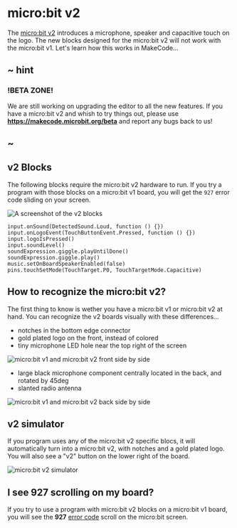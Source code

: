 # micro:bit v2

The [micro:bit v2](https://microbit.org/new-microbit/) introduces a microphone, speaker and capacitive touch on the logo. The new blocks designed for the micro:bit v2 will not work with the micro:bit v1. 
Let's learn how this works in MakeCode...

## ~ hint

### !BETA ZONE!

We are still working on upgrading the editor to all the new features. If you have a micro:bit v2 and whish to try things out, please use **https://makecode.microbit.org/beta** and
report any bugs back to us!

## ~

## v2 Blocks

The following blocks require the micro:bit v2 hardware to run. If you try a program with those blocks on a micro:bit v1 board, you will get the ``927`` error code sliding on your screen.

![A screenshot of the v2 blocks](/static/v2/blocks.png)

```cards
input.onSound(DetectedSound.Loud, function () {})
input.onLogoEvent(TouchButtonEvent.Pressed, function () {})
input.logoIsPressed()
input.soundLevel()
soundExpression.giggle.playUntilDone()
soundExpression.giggle.play()
music.setOnBoardSpeakerEnabled(false)
pins.touchSetMode(TouchTarget.P0, TouchTargetMode.Capacitive)
```

## How to recognize the micro:bit v2?

The first thing to know is wether you have a micro:bit v1 or micro:bit v2 at hand. You can recognize the v2 boards visually with these differences...

* notches in the bottom edge connector
* gold plated logo on the front, instead of colored
* tiny microphone LED hole near the top right of the screen

![micro:bit v1 and micro:bit v2 front side by side](/static/v2/front.jpg)

* large black microphone component centrally located in the back, and rotated by 45deg
* slanted radio antenna

![micro:bit v1 and micro:bit v2 back side by side](/static/v2/back.jpg)

## v2 simulator

If you program uses any of the micro:bit v2 specific blocs, it will automatically turn into a micro:bit v2, with notches and a gold plated logo. You will also see a "v2" button on the lower right of the board.

![micro:bit v2 simulator](/static/v2/simulator.png)

## I see 927 scrolling on my board?

If you try to use a program with micro:bit v2 blocks on a micro:bit v1 board, you will see the **927** [error code](/device/error-codes) scroll on the micro:bit screen.